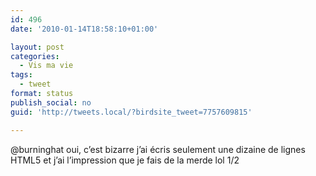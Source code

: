 ```yaml
---
id: 496
date: '2010-01-14T18:58:10+01:00'

layout: post
categories:
  - Vis ma vie
tags:
  - tweet
format: status
publish_social: no
guid: 'http://tweets.local/?birdsite_tweet=7757609815'

---
```


@burninghat oui, c’est bizarre j’ai écris seulement une dizaine de lignes HTML5 et j’ai l’impression que je fais de la merde lol 1/2